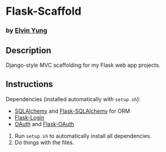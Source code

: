 # Flask-Scaffold
### by [Elvin Yung](https://github.com/elvinyung)

## Description
Django-style MVC scaffolding for my Flask web app projects.

## Instructions
Dependencies (installed automatically with `setup.sh`):
* [SQLAlchemy](http://www.sqlalchemy.org/) and [Flask-SQLAlchemy](http://pythonhosted.org/Flask-SQLAlchemy/) for ORM
* [Flask-Login](https://flask-login.readthedocs.org/en/latest/)
* [OAuth](http://oauth.net/) and [Flask-OAuth](http://pythonhosted.org/Flask-OAuth/)


1. Run `setup.sh` to automatically install all dependencies.
2. Do things with the files.